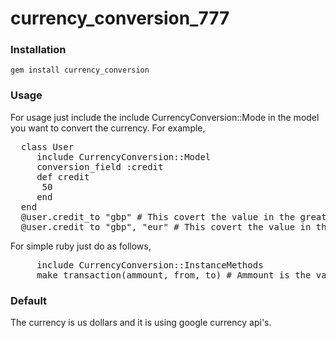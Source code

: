 currency_conversion_777
=======================
### Installation

<code>gem install currency_conversion</code> 

### Usage

For usage just include the include CurrencyConversion::Mode in the model you want to convert the currency. For example,

<pre>
  class User
     include CurrencyConversion::Model
     conversion_field :credit
     def credit
      50
     end
  end
  @user.credit_to "gbp" # This covert the value in the great britain pound.
  @user.credit_to "gbp", "eur" # This covert the value in the great britain pound to euro.  
</pre> 

For simple ruby just do as follows,
<pre>
     include CurrencyConversion::InstanceMethods
     make_transaction(ammount, from, to) # Ammount is the value to be converted whereas from and to are currencies.
</pre>
### Default

The currency is us dollars and it is using google currency api's. 
